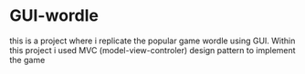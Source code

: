 # GUI-wordle
this is a project where i replicate the popular game wordle using GUI. Within this project i used MVC (model-view-controler) design pattern to implement the game
